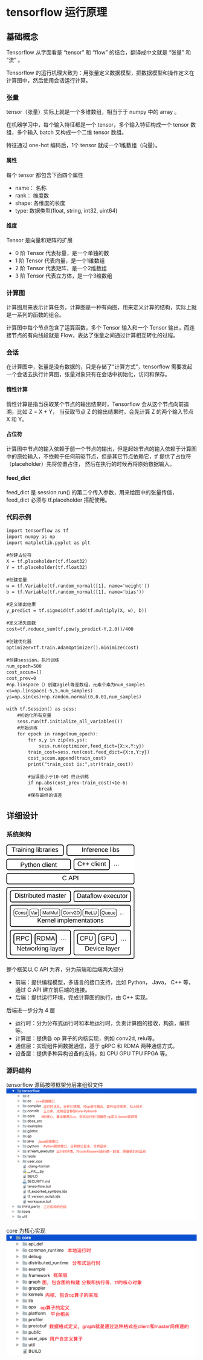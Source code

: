 # tensorflow 运行原理
## 基础概念
Tensorflow 从字面看是 “tensor” 和 “flow” 的结合，翻译成中文就是 “张量” 和 “流” 。

Tensorflow 的运行机理大致为：用张量定义数据模型，把数据模型和操作定义在计算图中，然后使用会话运行计算。

### 张量
tensor（张量）实际上就是一个多维数组，相当于于 numpy 中的 array 。

在机器学习中，每个输入特征都是一个 tensor，多个输入特征构成一个 tensor 数组，多个输入 batch 又构成一个二维 tensor 数组。 

特征通过 one-hot 编码后，1个 tensor 就成一个1维数组（向量）。

#### 属性
每个 tensor 都包含下面四个属性
- name： 名称
- rank： 维度数
- shape: 各维度的长度
- type:  数据类型(float, string, int32, uint64)

#### 维度
Tensor 是向量和矩阵的扩展
- 0 阶 Tensor 代表标量，是一个单独的数
- 1 阶 Tensor 代表向量，是一个1维数组
- 2 阶 Tensor 代表矩阵，是一个2维数组
- 3 阶 Tensor 代表立方体，是一个3维数组

### 计算图
计算图用来表示计算任务，计算图是一种有向图，用来定义计算的结构，实际上就是一系列的函数的组合。

计算图中每个节点包含了运算函数，多个 Tensor 输入和一个 Tensor 输出，而连接节点的有向线段就是 Flow，表达了张量之间通过计算相互转化的过程。

### 会话
在计算图中，张量是没有数据的，只是存储了“计算方式”，tensorflow 需要发起一个会话去执行计算图，张量对象只有在会话中初始化，访问和保存。

#### 惰性计算
惰性计算是指当获取某个节点的输出结果时，Tensorflow 会从这个节点向前追溯，比如 Z = X + Y， 当获取节点 Z 的输出结果时，会先计算 Z 的两个输入节点 X 和 Y。

#### 占位符
计算图中节点的输入依赖于前一个节点的输出，但是起始节点的输入依赖于计算图中的原始输入，不依赖于任何前驱节点，但是其它节点依赖它，tf 提供了占位符（placeholder）先将位置占住，
然后在执行的时候再将原始数据输入。

#### feed_dict
feed_dict 是 session.run() 的第二个传入参数，用来给图中的张量传值，feed_dict 必须与 tf.placeholder 搭配使用。 

### 代码示例
```
import tensorflow as tf
import numpy as np
import matplotlib.pyplot as plt
 
#创建占位符
X = tf.placeholder(tf.float32)
Y = tf.placeholder(tf.float32)
 
#创建变量
w = tf.Variable(tf.random_normal([1], name='weight'))
b = tf.Variable(tf.random_normal([1], name='bias'))

#定义输出结果
y_predict = tf.sigmoid(tf.add(tf.multiply(X, w), b))

#定义损失函数
cost=tf.reduce_sum(tf.pow(y_predict-Y,2.0))/400
 
#创建优化器
optimizer=tf.train.AdamOptimizer().minimize(cost)
 
#创建session，执行训练
num_epoch=500
cost_accum=[]
cost_prev=0
#np.linspace（）创建agiel等差数组，元素个素为num_samples
xs=np.linspace(-5,5,num_samples)
ys=np.sin(xs)+np.random.normal(0,0.01,num_samples)
 
with tf.Session() as sess:
    #初始化所有变量
    sess.run(tf.initialize_all_variables())
    #开始训练
    for epoch in range(num_epoch):
        for x,y in zip(xs,ys):
            sess.run(optimizer,feed_dict={X:x,Y:y})
        train_cost=sess.run(cost,feed_dict={X:x,Y:y})
        cost_accum.append(train_cost)
        print("train_cost is:",str(train_cost)) 
 
        #当误差小于10-6时 终止训练
        if np.abs(cost_prev-train_cost)<1e-6:
            break
        #保存最终的误差

```
## 详细设计
### 系统架构
![tf](images/tensorflow.png)

整个框架以 C API 为界，分为前端和后端两大部分
- 前端：提供编程模型，多语言的接口支持，比如 Python， Java， C++ 等，通过 C API 建立前后端的连接。
- 后端：提供运行环境，完成计算图的执行，由 C++ 实现。

后端进一步分为 4 层
- 运行时：分为分布式运行时和本地运行时，负责计算图的接收，构造，编排等。
- 计算层：提供各 op 算子的内核实现，例如 conv2d, relu等。
- 通信层：实现组件间数据通信，基于 gRPC 和 RDMA 两种通信方式。
- 设备层：提供多种异构设备的支持，如 CPU GPU TPU FPGA 等。

### 源码结构
tensorflow 源码按照框架分层来组织文件
![tensorflow_codeview](images/tensorflow_codeview.png)

core 为核心实现
![core](images/tensor_flow_core.png)
